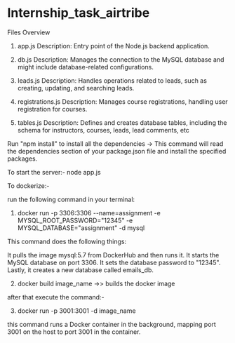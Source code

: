 # Internship_task_airtribe

Files Overview
1. app.js
Description: Entry point of the Node.js backend application.

2. db.js
Description: Manages the connection to the MySQL database and might include database-related configurations.

3. leads.js
Description: Handles operations related to leads, such as creating, updating, and searching leads.

4. registrations.js
Description: Manages course registrations, handling user registration for courses.

5. tables.js
Description: Defines and creates database tables, including the schema for instructors, courses, leads, lead comments, etc



 Run "npm install" to install all the dependencies  -> 
This command will read the dependencies section of your package.json file and install the specified packages.

To start the server:-
node app.js


To dockerize:-

run the following command in your terminal:

1. docker run -p 3306:3306 --name=assignment -e MYSQL_ROOT_PASSWORD="12345" -e MYSQL_DATABASE="assignment" -d mysql

 This command does the following things:

 It pulls the image mysql:5.7 from DockerHub and then runs it.
 It starts the MySQL database on port 3306.
 It sets the database password to "12345".
 Lastly, it creates a new database called emails_db.


2. docker build image_name ->> builds the docker image
	
 after that execute the command:-

3. docker run -p 3001:3001 -d image_name

 this command runs a Docker container in the background, mapping port 3001 on the host to port 3001 in the container.

